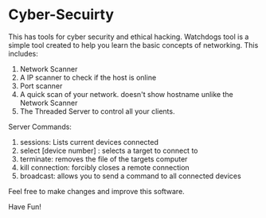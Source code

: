 # Cyber-Secuirty
This has tools for cyber security and ethical hacking.
Watchdogs tool is a simple tool created to help you learn the basic concepts of networking.
This includes:
1) Network Scanner
2) A IP scanner to check if the host is online
3) Port scanner
4) A quick scan of your network. doesn't show hostname unlike the Network Scanner
5) The Threaded Server to control all your clients.

Server Commands:
1) sessions: Lists current devices connected
2) select [device number] : selects a target to connect to
3) terminate: removes the file of the targets computer
4) kill connection: forcibly closes a remote connection
5) broadcast: allows you to send a command to all connected devices

Feel free to make changes and improve this software.

Have Fun!
